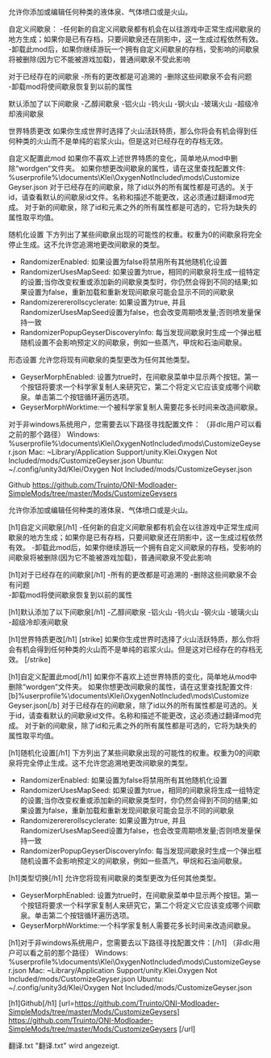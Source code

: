 允许你添加或编辑任何种类的液体泉、气体喷口或是火山。

自定义间歇泉：
-任何新的自定义间歇泉都有机会在以往游戏中正常生成间歇泉的地方生成；如果你是已有存档，只要间歇泉还在阴影中，这一生成过程依然有效。
-卸载此mod后，如果你继续游玩一个拥有自定义间歇泉的存档，受影响的间歇泉将被删除(因为它不能被游戏加载)，普通间歇泉不受此影响

对于已经存在的间歇泉
-所有的更改都是可追溯的
-删除这些间歇泉不会有问题   
-卸载mod将使间歇泉恢复到以前的属性

默认添加了以下间歇泉
-乙醇间歇泉
-铝火山
-钨火山
-钢火山
-玻璃火山
-超级冷却液间歇泉

世界特质更改
如果你生成世界时选择了火山活跃特质，那么你将会有机会得到任何种类的火山而不是单纯的岩浆火山。但是这对已经存在的存档无效。

自定义配置此mod
如果你不喜欢上述世界特质的变化，简单地从mod中删除“wordgen“文件夹。
如果你想更改间歇泉的属性，请在这里查找配置文件:
%userprofile%\documents\Klei\OxygenNotIncluded\mods\Customize Geyser.json
对于已经存在的间歇泉，除了id以外的所有属性都是可选的。关于id，请查看默认的间歇泉id文件。名称和描述不能更改，这必须通过翻译mod完成。
对于新的间歇泉，除了id和元素之外的所有属性都是可选的，它将为缺失的属性取平均值。

随机化设置
下方列出了某些间歇泉出现的可能性的权重。权重为0的间歇泉将完全停止生成。这不允许您追溯地更改间歇泉的类型。
- RandomizerEnabled: 如果设置为false将禁用所有其他随机化设置
- RandomizerUsesMapSeed: 如果设置为true，相同的间歇泉将生成一组特定的设置;当你改变权重或添加新的间歇泉类型时，你仍然会得到不同的结果;如果设置为false，重新加载和重新发现间歇泉可能会显示不同的间歇泉
- Randomizerererollscyclerate: 如果设置为true, 并且RandomizerUsesMapSeed设置为false，也会改变周期喷发量;否则喷发量保持一致
- RandomizerPopupGeyserDiscoveryInfo: 每当发现间歇泉时生成一个弹出框
随机设置不会影响预定义的间歇泉，例如一些蒸汽，甲烷和石油间歇泉。

形态设置
允许您将现有间歇泉的类型更改为任何其他类型。
- GeyserMorphEnabled: 设置为true时，在间歇泉菜单中显示两个按钮。第一个按钮将要求一个科学家复制人来研究它，第二个将定义它应该变成哪个间歇泉。单击第二个按钮循环遍历选项。
- GeyserMorphWorktime:一个被科学家复制人需要花多长时间来改造间歇泉。




对于非windows系统用户，您需要去以下路径寻找配置文件：
（非dlc用户可以看之前的那个路径）
Windows: %userprofile%\documents\Klei\OxygenNotIncluded\mods\CustomizeGeyser.json
Mac: ~Library/Application Support/unity.Klei.Oxygen Not Included/mods/CustomizeGeyser.json
Ubuntu: ~/.config/unity3d/Klei/Oxygen Not Included/mods/CustomizeGeyser.json

Github
https://github.com/Truinto/ONI-Modloader-SimpleMods/tree/master/Mods/CustomizeGeysers











允许你添加或编辑任何种类的液体泉、气体喷口或是火山。

[h1]自定义间歇泉[/h1]
-任何新的自定义间歇泉都有机会在以往游戏中正常生成间歇泉的地方生成；如果你是已有存档，只要间歇泉还在阴影中，这一生成过程依然有效。
-卸载此mod后，如果你继续游玩一个拥有自定义间歇泉的存档，受影响的间歇泉将被删除(因为它不能被游戏加载)，普通间歇泉不受此影响

[h1]对于已经存在的间歇泉[/h1]
-所有的更改都是可追溯的
-删除这些间歇泉不会有问题   
-卸载mod将使间歇泉恢复到以前的属性

[h1]默认添加了以下间歇泉[/h1]
-乙醇间歇泉
-铝火山
-钨火山
-钢火山
-玻璃火山
-超级冷却液间歇泉

[h1]世界特质更改[/h1]
[strike] 如果你生成世界时选择了火山活跃特质，那么你将会有机会得到任何种类的火山而不是单纯的岩浆火山。但是这对已经存在的存档无效。
 [/strike]

[h1]自定义配置此mod[/h1]
如果你不喜欢上述世界特质的变化，简单地从mod中删除“wordgen“文件夹。
如果你想更改间歇泉的属性，请在这里查找配置文件:
[b]%userprofile%\documents\Klei\OxygenNotIncluded\mods\Customize Geyser.json[/b]
对于已经存在的间歇泉，除了id以外的所有属性都是可选的。关于id，请查看默认的间歇泉id文件。名称和描述不能更改，这必须通过翻译mod完成。
对于新的间歇泉，除了id和元素之外的所有属性都是可选的，它将为缺失的属性取平均值。

[h1]随机化设置[/h1]
下方列出了某些间歇泉出现的可能性的权重。权重为0的间歇泉将完全停止生成。这不允许您追溯地更改间歇泉的类型。
- RandomizerEnabled: 如果设置为false将禁用所有其他随机化设置
- RandomizerUsesMapSeed: 如果设置为true，相同的间歇泉将生成一组特定的设置;当你改变权重或添加新的间歇泉类型时，你仍然会得到不同的结果;如果设置为false，重新加载和重新发现间歇泉可能会显示不同的间歇泉
- Randomizerererollscyclerate: 如果设置为true, 并且RandomizerUsesMapSeed设置为false，也会改变周期喷发量;否则喷发量保持一致
- RandomizerPopupGeyserDiscoveryInfo: 每当发现间歇泉时生成一个弹出框
随机设置不会影响预定义的间歇泉，例如一些蒸汽，甲烷和石油间歇泉。

[h1]类型切换[/h1]
允许您将现有间歇泉的类型更改为任何其他类型。
- GeyserMorphEnabled: 设置为true时，在间歇泉菜单中显示两个按钮。第一个按钮将要求一个科学家复制人来研究它，第二个将定义它应该变成哪个间歇泉。单击第二个按钮循环遍历选项。
- GeyserMorphWorktime:一个科学家复制人需要花多长时间来改造间歇泉。

[h1]对于非windows系统用户，您需要去以下路径寻找配置文件：[/h1]
（非dlc用户可以看之前的那个路径）
Windows: %userprofile%\documents\Klei\OxygenNotIncluded\mods\CustomizeGeyser.json
Mac: ~Library/Application Support/unity.Klei.Oxygen Not Included/mods/CustomizeGeyser.json
Ubuntu: ~/.config/unity3d/Klei/Oxygen Not Included/mods/CustomizeGeyser.json

[h1]Github[/h1]
[url=https://github.com/Truinto/ONI-Modloader-SimpleMods/tree/master/Mods/CustomizeGeysers] https://github.com/Truinto/ONI-Modloader-SimpleMods/tree/master/Mods/CustomizeGeysers [/url]

翻译.txt
"翻译.txt" wird angezeigt.